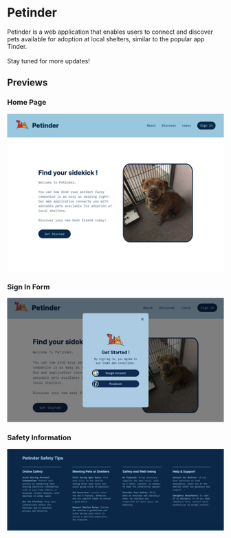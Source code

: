 # **Petinder**
Petinder is a web application that enables users to connect and discover pets available for adoption at local shelters, similar to the popular app Tinder. <br><br>
Stay tuned for more updates!

## Previews
### Home Page
![Home Page](<documentation/screenshots/homepage.png>)
### Sign In Form
![Sign In Form](<documentation/screenshots/signin.png>)
### Safety Information
![Sign In Form](<documentation/screenshots/safety.png>)
